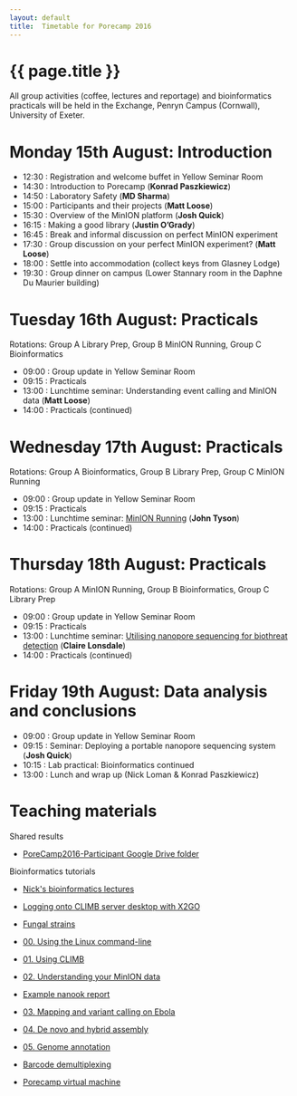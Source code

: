 ```yaml
---
layout: default
title:  Timetable for Porecamp 2016
---
```


# {{ page.title }}

All group activities (coffee, lectures and reportage) and bioinformatics practicals will be held in the Exchange, Penryn Campus (Cornwall), University of Exeter.

# Monday 15th August: Introduction

- 12:30 : Registration and welcome buffet in Yellow Seminar Room
- 14:30 : Introduction to Porecamp (**Konrad Paszkiewicz**)
- 14:50 : Laboratory Safety (**MD Sharma**)
- 15:00 : Participants and their projects (**Matt Loose**)
- 15:30 : Overview of the MinION platform (**Josh Quick**)
- 16:15 : Making a good library (**Justin O’Grady**)
- 16:45 : Break and informal discussion on perfect MinION experiment
- 17:30 : Group discussion on your perfect MinION experiment? (**Matt Loose**)
- 18:00 : Settle into accommodation (collect keys from Glasney Lodge)
- 19:30 : Group dinner on campus (Lower Stannary room in the Daphne Du Maurier building)
 
# Tuesday 16th August: Practicals

Rotations: Group A Library Prep, Group B MinION Running, Group C Bioinformatics

- 09:00 : Group update in Yellow Seminar Room
- 09:15 : Practicals
- 13:00 : Lunchtime seminar: Understanding event calling and MinION data (**Matt Loose**)
- 14:00 : Practicals (continued)
 
# Wednesday 17th August: Practicals

Rotations: Group A Bioinformatics, Group B Library Prep, Group C MinION Running

- 09:00 : Group update in Yellow Seminar Room
- 09:15 : Practicals
- 13:00 : Lunchtime seminar: [MinION Running](lectures/PoreCamp2016_Running_MinION.pptx) (**John Tyson**)
- 14:00 : Practicals (continued)
 
# Thursday 18th August: Practicals

Rotations: Group A MinION Running, Group B Bioinformatics, Group C Library Prep

- 09:00 : Group update in Yellow Seminar Room
- 09:15 : Practicals
- 13:00 : Lunchtime seminar: [Utilising nanopore sequencing for biothreat detection](lectures/PoreCamp2016_Lonsdale_BiothreatDetection.pptx) (**Claire Lonsdale**)
- 14:00 : Practicals (continued)

# Friday 19th August: Data analysis and conclusions

- 09:00 : Group update in Yellow Seminar Room 
- 09:15 : Seminar: Deploying a portable nanopore sequencing system (**Josh Quick**)
- 10:15 : Lab practical: Bioinformatics continued
- 13:00 : Lunch and wrap up (Nick Loman & Konrad Paszkiewicz)

# Teaching materials

Shared results

- [PoreCamp2016-Participant Google Drive folder](https://drive.google.com/open?id=0B3IdS6JcXsEWY3BwcUJzZ3lzR2M)

Bioinformatics tutorials

- [Nick's bioinformatics lectures](tutorials/bioinftute.html)
- [Logging onto CLIMB server desktop with X2GO](tutorials/PoreCamp2016-CLIMBDesktopWithX2Go.pdf)
- [Fungal strains](tutorials/PoreCamp2016_fungal_strains.docx)

- [00. Using the Linux command-line](tutorials/PoreCamp2016-00-Linux.pdf)
- [01. Using CLIMB](tutorials/PoreCamp2016-01-CLIMB.pdf)
- [02. Understanding your MinION data](tutorials/PoreCamp2016-02-MinIONData.pdf)
- [Example nanook report](tutorials/nanookreport_example.pdf)
- [03. Mapping and variant calling on Ebola](tutorials/mappingtute.html)
- [04. De novo and hybrid assembly](tutorials/PoreCamp2016-04-Assembly.pdf)
- [05. Genome annotation](tutorials/annotation.html)

- [Barcode demultiplexing](tutorials/barcode-demultiplexing.html)
- [Porecamp virtual machine](tutorials/porecamp-virtual-machine.html)

